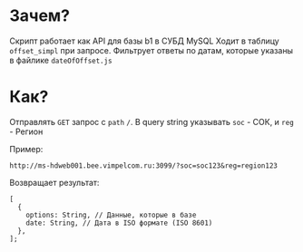 # Зачем?

Скрипт работает как API для базы b1 в СУБД MySQL
Ходит в таблицу `offset_simpl` при запросе.
Фильтрует ответы по датам, которые указаны в файлике `dateOfOffset.js`

# Как?

Отправлять `GET` запрос с `path` `/`.
В query string указывать `soc` - СОК, и `reg` - Регион

Пример:

```
http://ms-hdweb001.bee.vimpelcom.ru:3099/?soc=soc123&reg=region123
```

Возвращает результат:

```JS
[
  {
    options: String, // Данные, которые в базе
    date: String, // Дата в ISO формате (ISO 8601)
  },
];
```
